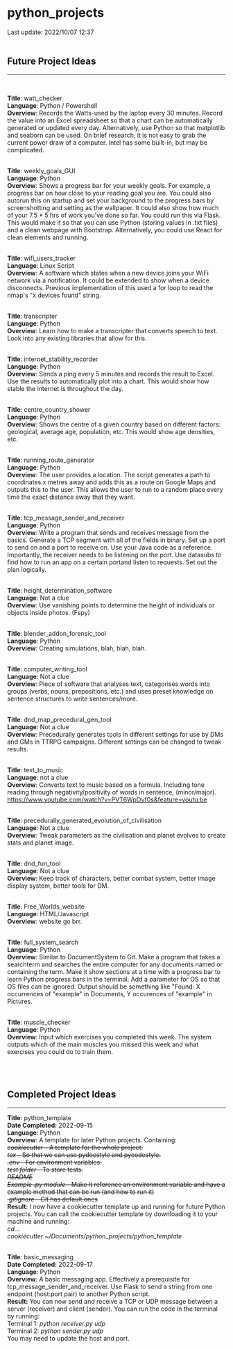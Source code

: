# python_projects
Last update: 2022/10/07 12:37
<br><br>

## Future Project Ideas

---
<br>

**Title**: watt_checker<br>
**Language**: Python / Powershell<br>
**Overview**: Records the Watts-used by the laptop every 30 minutes. Record the value into an Excel spreadsheet so that a chart can be automatically generated or updated every day. Alternatively, use Python so that matplotlib and seaborn can be used. On brief research, it is not easy to grab the current power draw of a computer. Intel has some built-in, but may be complicated.<br><br>

**Title**: weekly_goals_GUI<br>
**Language**: Python<br>
**Overview**: Shows a progress bar for your weekly goals. For example, a progress bar on how close to your reading goal you are. You could also autorun this on startup and set your background to the progress bars by screenshotting and setting as the wallpaper. It could also show how much of your 7.5 * 5 hrs of work you've done so far. You could run this via Flask. This would make it so that you can use Python (storing values in .txt files) and a clean webpage with Bootstrap. Alternatively, you could use React for clean elements and running.<br><br>

**Title**: wifi_users_tracker<br>
**Language**: Linux Script<br>
**Overview**: A software which states when a new device joins your WiFi network via a notification. It could be extended to show when a device disconnects. Previous implementation of this used a for loop to read the nmap's "x devices found" string.<br><br>

**Title**: transcripter<br>
**Language**: Python<br>
**Overview**: Learn how to make a transcripter that converts speech to text. Look into any existing libraries that allow for this.<br><br>

**Title**: internet_stability_recorder<br>
**Language**: Python<br>
**Overview**: Sends a ping every 5 minutes and records the result to Excel. Use the results to automatically plot into a chart. This would show how stable the internet is throughout the day.<br><br>

**Title**: centre_country_shower<br>
**Language**: Python<br>
**Overview**: Shows the centre of a given country based on different factors: geological, average age, population, etc. This would show age densities, etc.<br><br>

**Title**: running_route_generator<br>
**Language**: Python<br>
**Overview**: The user provides a location. The script generates a path to coordinates x metres away and adds this as a route on Google Maps and outputs this to the user. This allows the user to run to a random place every time the exact distance away that they want.<br><br>

**Title**: tcp_message_sender_and_receiver<br>
**Language**: Python<br>
**Overview**: Write a program that sends and receives message from the basics. Generate a TCP segment with all of the fields in binary. Set up a port to send on and a port to receive on. Use your Java code as a reference. Importantly, the receiver needs to be listening on the port. Use datasubs to find how to run an app on a certain portand listen to requests. Set out the plan logically.<br><br>

**Title**: height_determination_software<br>
**Language**: Not a clue<br>
**Overview**: Use vanishing points to determine the height of individuals or objects inside photos. (Fspy)<br><br>

**Title**: blender_addon_forensic_tool<br>
**Language**: Python <br>
**Overview**: Creating simulations, blah, blah, blah.<br><br>

**Title**: computer_writing_tool<br>
**Language**: Not a clue<br>
**Overview**: Piece of software that analyses text, categorises words into groups (verbs, nouns, prepositions, etc.) and uses preset knowledge on sentence structures to write sentences/more.<br><br>

**Title**: dnd_map_precedural_gen_tool<br>
**Language**: Not a clue <br>
**Overview**: Precedurally generates tools in different settings for use by DMs and GMs in TTRPG campaigns. Different settings can be changed to tweak results. <br><br>

**Title**: text_to_music<br>
**Language**: not a clue <br>
**Overview**: Converts text to music based on a formula. Including tone reading through negativity/positivity of words in sentence, (minor/major). https://www.youtube.com/watch?v=PVT6WpOyf0s&feature=youtu.be<br><br>

**Title**: precedurally_generated_evolution_of_civilisation <br>
**Language**: Not a clue<br>
**Overview**: Tweak parameters as the civilisation and planet evolves to create stats and planet image.<br><br>

**Title**: dnd_fun_tool<br>
**Language**: Not a clue <br>
**Overview**: Keep track of characters, better combat system, better image display system, better tools for DM.<br><br>

**Title**: Free_Worlds_website<br>
**Language**: HTML/Javascript<br>
**Overview**: website go brr.<br><br>

**Title**: full_system_search<br>
**Language**: Python<br>
**Overview**: Similar to DocumentSystem to Git. Make a program that takes a searchterm and searches the entire computer for any documents named or containing the term. Make it show sections at a time with a progress bar to learn Python progress bars in the terminal. Add a parameter for OS so that OS files can be ignored. Output should be something like "Found: X occurrences of "example" in Documents, Y occurences of "example" in Pictures.<br><br>

**Title**: muscle_checker<br>
**Language**: Python<br>
**Overview**: Input which exercises you completed this week. The system outputs which of the main muscles you missed this week and what exercises you could do to train them.<br><br>


<br>
<h2>Completed Project Ideas</h2>
<hr>

**Title**: python_template<br>
<strong>Date Completed:</strong> 2022-09-15<br>
**Language**: Python<br>
**Overview**: A template for later Python projects. Containing:
<br><strike><i>cookiecutter</i> - A template for the whole project.</strike>
<br><strike><i>tox</i>  - So that we can use pydocstyle and pycodestyle.</strike>
<br><strike><i>.env</i>  - For environment variables.</strike>
<br><strike><i>test folder</i>  - To store tests.</strike>
<br><strike><i>README</i></strike>
<br><strike><i>Example .py module</i>  - Make it reference an environment variable and have a example method that can be run (and how to run it)</strike>
<br><strike><i>.gitignore</i>  - Git has default ones</strike><br>
<strong>Result:</strong> I now have a cookiecutter template up and running for future Python projects. You can call the cookiecutter template by downloading it to your machine and running:<br>
<i>cd... </i><br>
<i>cookiecutter ~/Documents/python_projects/python_template</i>
<br><br>

**Title**: basic_messaging<br>
<strong>Date Completed:</strong> 2022-09-17<br>
**Language**: Python<br>
**Overview**: A basic messaging app. Effectively a prerequisite for tcp_message_sender_and_receiver. Use Flask to send a string from one endpoint (host:port pair) to another Python script.<br>
<strong>Result:</strong> You can now send and receive a TCP or UDP message between a server (receiver) and client (sender). You can run the code in the terminal by running:<br>
Terminal 1: <i>python receiver.py udp</i><br>
Terminal 2: <i>python sender.py udp</i><br>
You may need to update the host and port.
<br><br>
